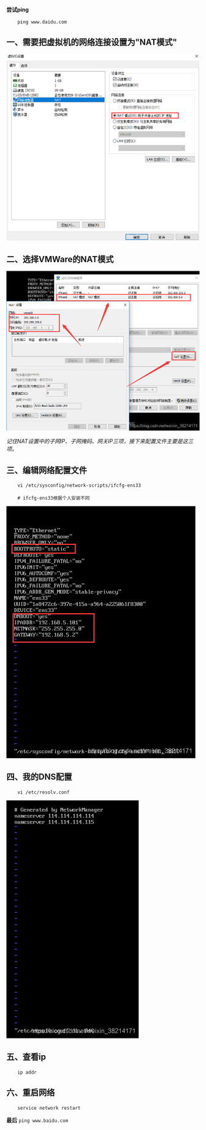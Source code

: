 
**尝试ping**
```shell
    ping www.daidu.com
```

## 一、需要把虚拟机的网络连接设置为"NAT模式"
![](img/网络配置.png)

## 二、选择VMWare的NAT模式
![](img/网络配置2.png)

*记住NAT设置中的子网IP、子网掩码、网关IP三项，接下来配置文件主要是这三项。*

## 三、编辑网络配置文件
```shell
    vi /etc/sysconfig/network-scripts/ifcfg-ens33

    # ifcfg-ens33根据个人安装不同
```
![](img/ens33配置.png)

## 四、我的DNS配置
```shell
    vi /etc/resolv.conf
```
![](img/DNS配置.png)

## 五、查看ip
```shell
    ip addr
```

## 六、重启网络
```shell
    service network restart 
```

**最后**
`ping www.baidu.com`